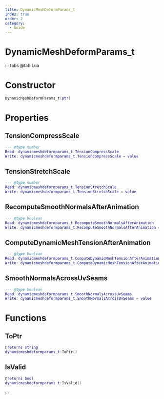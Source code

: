 ```yaml
---
title: DynamicMeshDeformParams_t
index: true
order: 2
category:
  - Guide
---
```


# DynamicMeshDeformParams_t

::: tabs
@tab Lua
# Constructor
```lua
DynamicMeshDeformParams_t(ptr)
```
# Properties
## TensionCompressScale 
```lua
--- @type number
Read: dynamicmeshdeformparams_t.TensionCompressScale
Write: dynamicmeshdeformparams_t.TensionCompressScale = value
```
## TensionStretchScale 
```lua
--- @type number
Read: dynamicmeshdeformparams_t.TensionStretchScale
Write: dynamicmeshdeformparams_t.TensionStretchScale = value
```
## RecomputeSmoothNormalsAfterAnimation 
```lua
--- @type boolean
Read: dynamicmeshdeformparams_t.RecomputeSmoothNormalsAfterAnimation
Write: dynamicmeshdeformparams_t.RecomputeSmoothNormalsAfterAnimation = value
```
## ComputeDynamicMeshTensionAfterAnimation 
```lua
--- @type boolean
Read: dynamicmeshdeformparams_t.ComputeDynamicMeshTensionAfterAnimation
Write: dynamicmeshdeformparams_t.ComputeDynamicMeshTensionAfterAnimation = value
```
## SmoothNormalsAcrossUvSeams 
```lua
--- @type boolean
Read: dynamicmeshdeformparams_t.SmoothNormalsAcrossUvSeams
Write: dynamicmeshdeformparams_t.SmoothNormalsAcrossUvSeams = value
```
# Functions
## ToPtr
```lua
@returns string
dynamicmeshdeformparams_t:ToPtr()
```
## IsValid
```lua
@returns bool
dynamicmeshdeformparams_t:IsValid()
```

:::